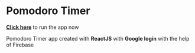 # Pomodoro Timer 

**[Click here](https://pomodoro-timer-94db5a.netlify.app/)** to run the app now

Pomodoro Timer app created with **ReactJS** with **Google login** with the help of Firebase

